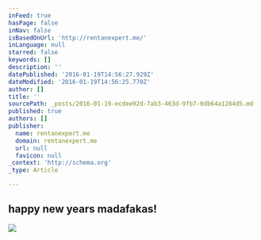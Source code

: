 ```yaml
---
inFeed: true
hasPage: false
inNav: false
isBasedOnUrl: 'http://rentanexpert.me/'
inLanguage: null
starred: false
keywords: []
description: ''
datePublished: '2016-01-19T14:56:27.929Z'
dateModified: '2016-01-19T14:56:25.770Z'
author: []
title: ''
sourcePath: _posts/2016-01-19-ecdee92d-7ab3-463d-9fb7-0db64a1284d5.md
published: true
authors: []
publisher:
  name: rentanexpert.me
  domain: rentanexpert.me
  url: null
  favicon: null
_context: 'http://schema.org'
_type: Article

---
```

## **happy new years madafakas!**
![](http://45.media.tumblr.com/58b9f34afd7e356d95228c9952743d1d/tumblr_ni83ojQyWt1tcf312o1_400.gif)